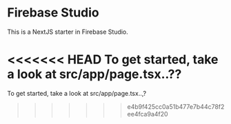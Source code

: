 # Firebase Studio

This is a NextJS starter in Firebase Studio.

<<<<<<< HEAD
To get started, take a look at src/app/page.tsx..??
=======
To get started, take a look at src/app/page.tsx..,?
>>>>>>> e4b9f425cc0a51b477e7b44c78f2ee4fca9a4f20
